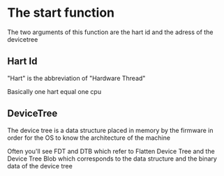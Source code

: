 # The start function

The two arguments of this function are the hart id and the adress of the devicetree

## Hart Id

"Hart" is the abbreviation of "Hardware Thread"

Basically one hart equal one cpu

## DeviceTree

The device tree is a data structure placed in memory by the firmware in order for the OS to know the architecture of the machine

Often you'll see FDT and DTB which refer to Flatten Device Tree and the Device Tree Blob which corresponds to the data 
structure and the binary data of the device tree
